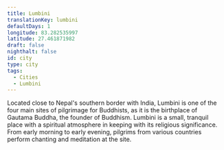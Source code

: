 ```yaml
---
title: Lumbini
translationKey: lumbini
defaultDays: 1
longitude: 83.282535997
latitude: 27.461871982
draft: false
nighthalt: false
id: city
type: city
tags:
  - Cities
  - Lumbini
---
```

Located close to Nepal's southern border with India, Lumbini is one of the four main sites of pilgrimage for Buddhists, as it is the birthplace of Gautama Buddha, the founder of Buddhism. Lumbini is a small, tranquil place with a spiritual atmosphere in keeping with its religious significance. From early morning to early evening, pilgrims from various countries perform chanting and meditation at the site.